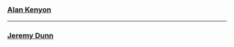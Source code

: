 ### [Alan Kenyon](https://github.com/adkenyon)

---

### [Jeremy Dunn](https://github.com/euroclydon37)
